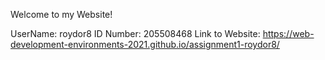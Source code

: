 Welcome to my Website!

UserName: roydor8
ID Number: 205508468
Link to Website: https://web-development-environments-2021.github.io/assignment1-roydor8/
